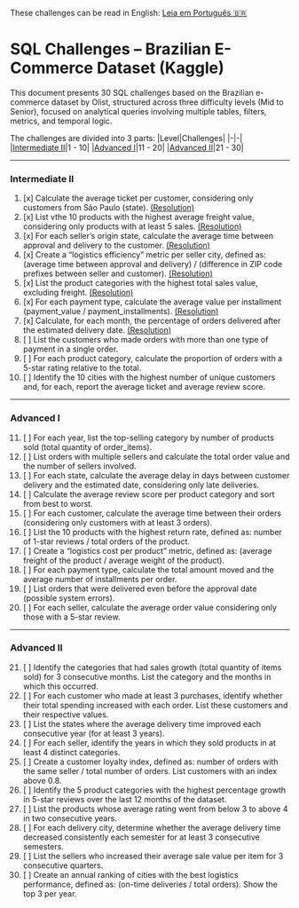 These challenges can be read in English: [Leia em Português :brazil:](/sql/DESAFIOS.md)

# SQL Challenges – Brazilian E-Commerce Dataset (Kaggle)

This document presents 30 SQL challenges based on the Brazilian e-commerce dataset by Olist, structured across three difficulty levels (Mid to Senior), focused on analytical queries involving multiple tables, filters, metrics, and temporal logic.

The challenges are divided into 3 parts:
|Level|Challenges|
|-|-|
|[Intermediate II](#intermediate-ii)|1 - 10|
|[Advanced I](#advanced-i)|11 - 20|
|[Advanced II](#advanced-ii)|21 - 30|

---

### Intermediate II

1. [x] Calculate the average ticket per customer, considering only customers from São Paulo (state). [(Resolution)](/sql/01_intermediate/c01.sql)
2. [x] List vthe 10 products with the highest average freight value, considering only products with at least 5 sales. [(Resolution)](/sql/01_intermediate/c02.sql) 
3. [x] For each seller’s origin state, calculate the average time between approval and delivery to the customer. [(Resolution)](/sql/01_intermediate/c03.sql)
4. [x] Create a “logistics efficiency” metric per seller city, defined as: (average time between approval and delivery) / (difference in ZIP code prefixes between seller and customer). [(Resolution)](/sql/01_intermediate/c04.sql)
5. [x] List the product categories with the highest total sales value, excluding freight. [(Resolution)](/sql/01_intermediate/c05.sql)
6. [x] For each payment type, calculate the average value per installment (payment_value / payment_installments). [(Resolution)](/sql/01_intermediate/c06.sql)
7. [x] Calculate, for each month, the percentage of orders delivered after the estimated delivery date. [(Resolution)](/sql/01_intermediate/c07.sql)
8. [ ] List the customers who made orders with more than one type of payment in a single order.
9. [ ] For each product category, calculate the proportion of orders with a 5-star rating relative to the total.
10. [ ] Identify the 10 cities with the highest number of unique customers and, for each, report the average ticket and average review score.

---

### Advanced I

11. [ ] For each year, list the top-selling category by number of products sold (total quantity of order_items).
12. [ ] List orders with multiple sellers and calculate the total order value and the number of sellers involved.
13. [ ] For each state, calculate the average delay in days between customer delivery and the estimated date, considering only late deliveries.
14. [ ] Calculate the average review score per product category and sort from best to worst.
15. [ ] For each customer, calculate the average time between their orders (considering only customers with at least 3 orders).
16. [ ] List the 10 products with the highest return rate, defined as: number of 1-star reviews / total orders of the product.
17. [ ] Create a “logistics cost per product” metric, defined as: (average freight of the product / average weight of the product).
18. [ ] For each payment type, calculate the total amount moved and the average number of installments per order.
19. [ ] List orders that were delivered even before the approval date (possible system errors).
20. [ ] For each seller, calculate the average order value considering only those with a 5-star review.

---

### Advanced II

21. [ ] Identify the categories that had sales growth (total quantity of items sold) for 3 consecutive months. List the category and the months in which this occurred.
22. [ ] For each customer who made at least 3 purchases, identify whether their total spending increased with each order. List these customers and their respective values.
23. [ ] List the states where the average delivery time improved each consecutive year (for at least 3 years).
24. [ ] For each seller, identify the years in which they sold products in at least 4 distinct categories.
25. [ ] Create a customer loyalty index, defined as: number of orders with the same seller / total number of orders. List customers with an index above 0.8.  
26. [ ] Identify the 5 product categories with the highest percentage growth in 5-star reviews over the last 12 months of the dataset.
27. [ ] List the products whose average rating went from below 3 to above 4 in two consecutive years.
28. [ ] For each delivery city, determine whether the average delivery time decreased consistently each semester for at least 3 consecutive semesters.
29. [ ] List the sellers who increased their average sale value per item for 3 consecutive quarters.
30. [ ] Create an annual ranking of cities with the best logistics performance, defined as: (on-time deliveries / total orders). Show the top 3 per year.
